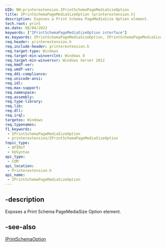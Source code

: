 ```yaml
---
UID: NN:printerextension.IPrintSchemaPageMediaSizeOption
title: IPrintSchemaPageMediaSizeOption (printerextension.h)
description: Exposes a Print Schema PageMediaSize Option element.
tech.root: print
ms.date: 08/04/2022
keywords: ["IPrintSchemaPageMediaSizeOption interface"]
ms.keywords: IPrintSchemaPageMediaSizeOption, IPrintSchemaPageMediaSizeOption interface [Print Devices], IPrintSchemaPageMediaSizeOption interface [Print Devices],described, print.iprintschemapagemediasizeoption_interface, printerextension/IPrintSchemaPageMediaSizeOption
req.header: printerextension.h
req.include-header: printerextension.h
req.target-type: Windows
req.target-min-winverclnt: Windows 8
req.target-min-winversvr: Windows Server 2012
req.kmdf-ver: 
req.umdf-ver: 
req.ddi-compliance: 
req.unicode-ansi: 
req.idl: 
req.max-support: 
req.namespace: 
req.assembly: 
req.type-library: 
req.lib: 
req.dll: 
req.irql: 
targetos: Windows
req.typenames: 
f1_keywords:
 - IPrintSchemaPageMediaSizeOption
 - printerextension/IPrintSchemaPageMediaSizeOption
topic_type:
 - APIRef
 - kbSyntax
api_type:
 - COM
api_location:
 - Printerextension.h
api_name:
 - IPrintSchemaPageMediaSizeOption
---
```


## -description

Exposes a Print Schema PageMediaSize Option element.

## -see-also

[IPrintSchemaOption](./nn-printerextension-iprintschemaoption.md)
